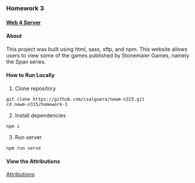 ### Homework 3

#### [Web 4 Server](https://in-info-web4.luddy.indianapolis.iu.edu/~csalguer/homework-3/)

#### About

This project was built using html, sass, sftp, and npm. This website allows users to view some of the games published by Stonemaier Games, namely the Span series.

#### How to Run Locally

1. Clone repository

```
git clone https://github.com/csalguera/newm-n315.git
cd newm-n315/homework-3
```

2. Install dependencies

```
npm i
```


3. Run server

```
npm run serve
```

#### View the Attributions

[Attributions](./attributions.md)